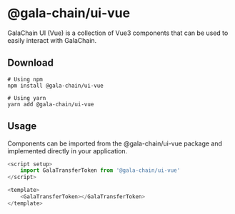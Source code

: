 # @gala-chain/ui-vue

GalaChain UI (Vue) is a collection of Vue3 components that can be used to easily interact with GalaChain.

## Download

```
# Using npm
npm install @gala-chain/ui-vue

# Using yarn
yarn add @gala-chain/ui-vue
```

## Usage

Components can be imported from the @gala-chain/ui-vue package and implemented directly in your application.

```javascript
<script setup>
    import GalaTransferToken from '@gala-chain/ui-vue'
</script>

<template>
    <GalaTransferToken></GalaTransferToken>
</template>
```
